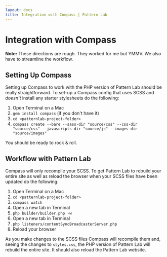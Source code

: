 ```yaml
---
layout: docs
title: Integration with Compass | Pattern Lab
---
```


# Integration with Compass

**Note:** These directions are rough. They worked for me but YMMV. We also have to streamline the workflow.

## Setting Up Compass

Setting up Compass to work with the PHP version of Pattern Lab should be really straightforward. To set-up a Compass config that uses SCSS and _doesn't_ install any starter stylesheets do the following:

1. Open Terminal on a Mac
2. `gem install compass` (if you don't have it)
3. `cd <patternlab-project-folder>`
4. `compass create --bare --sass-dir "source/css" --css-dir "source/css" --javascripts-dir "source/js" --images-dir "source/images"`

You should be ready to rock & roll.

## Workflow with Pattern Lab

Compass will only recompile your SCSS. To get Pattern Lab to rebuild your entire site as well as reload the browser when your SCSS files have been updated do the following:

1. Open Terminal on a Mac
2. `cd <patternlab-project-folder>`
3. `compass watch`
4. Open a new tab in Terminal
5. `php builder/builder.php -w`
6. Open a new tab in Terminal
7. `php listeners/contentSyncBroadcasterServer.php`
8. Reload your browser

As you make changes to the SCSS files Compass will recompile them and, seeing the changes to `styles.css`, the PHP version of Pattern Lab will rebuild the entire site. It should also reload the Pattern Lab website.